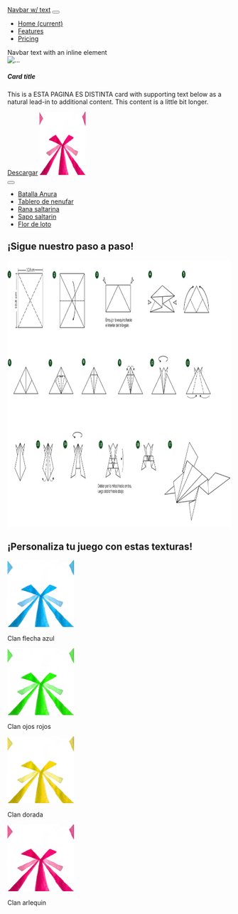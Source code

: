 <!DOCTYPE html>
<html>
    
<body>

  <nav class="navbar navbar-dark bg-dark">
        <a class="navbar-brand" href="#">Navbar w/ text</a>
        <button class="navbar-toggler" type="button" data-toggle="collapse" data-target="#navbarText" aria-controls="navbarText" aria-expanded="false" aria-label="Toggle navigation">
          <span class="navbar-toggler-icon"></span>
        </button>
        <div class="collapse navbar-collapse" id="navbarText">
            <ul class="navbar-nav mr-auto">
                <li class="nav-item active">
                    <a class="nav-link" href="index.html">Home <span class="sr-only">(current)</span></a>
                </li>
                <li class="nav-item">
                    <a class="nav-link" href="card.html">Features</a>
                </li>
                <li class="nav-item">
                    <a class="nav-link" href="#">Pricing</a>
                </li>
            </ul>
            <span class="navbar-text">
            Navbar text with an inline element
          </span>
        </div>
    </nav>

  <div class="row row-cols-1 row-cols-md-3">
        <div class="col mb-4">
            <div class="card">
                <img src="gatitos_lindos_ctm.jpg" class="card-img-top" alt="...">
                <div class="card-body">
                    <h5 class="card-title">Card title</h5>
                    <p class="card-text">This is a ESTA PAGINA ES DISTINTA card with supporting text below as a natural lead-in to additional content. This content is a little bit longer.</p>
                    <a href="pdf-test.pdf" download>Descargar</a>
                    <a href="Textura final rana 5.png" download>
                        <img src="Textura final rana 5.png" width="104" height="142">
                    </a>

  </div>
        
     
  </div>
   
   </div>

  </div>
  <a class="navbar-brand" href="#"></a>
  <button class="navbar-toggler" type="button" data-toggle="collapse" data-target="#navbarNav" aria-controls="navbarNav" aria-expanded="false" aria-label="Toggle navigation">
    <span class="navbar-toggler-icon"></span>
  </button>
  <div class="collapse navbar-collapse" id="navbarNav">
    <ul class="navbar-nav">
      <li class="nav-item active">
        <a class="nav-link" href="#">Batalla Anura</a>
      </li>
      <li class="nav-item">
        <a class="nav-link" href="#">Tablero de nenufar</a>
      </li>
      <li class="nav-item">
        <a class="nav-link" href="#">Rana saltarina</a>
      </li>
        <li class="nav-item">
        <a class="nav-link" href="#">Sapo saltarin</a>
      </li>
        <li class="nav-item">
        <a class="nav-link" href="#">Flor de loto</a>
      </li>
    </ul>
  </div>
</nav>
    <body> 
      <h2>¡Sigue nuestro paso a paso!</h2> 
      <img src="Paso a paso rana anura.jpg" alt="W3Schools.com" width="1200" height="600">
      <h2>¡Personaliza tu juego con estas texturas!</h2> 
        <img src="Textura final rana 1.jpeg" alt="W3Schools.com" width="150" height="150">
        <p>Clan flecha azul</p> 
        <img src="Textura final rana 2.jpg" alt="W3Schools.com" width="150" height="150">
        <p>Clan ojos rojos</p>
        <img src="Textura final rana 3.png" alt="W3Schools.com" width="150" height="150">
        <p>Clan dorada</p>
        <img src="Textura final rana 5.png" alt="W3Schools.com" width="150" height="150">
        <p>Clan arlequin</p>  
    </body> 
</html>
